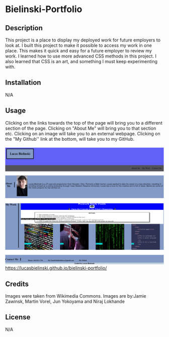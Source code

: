 # Bielinski-Portfolio

## Description

This project is a place to display my deployed work for future employers to look at. I built this project to make it possible to access my work in one place. This makes it quick and easy for a future employer to review my work. I learned how to use more advanced CSS methods in this project. I also learned that CSS is an art, and something I must keep experimenting with.

## Installation

N/A

## Usage

Clicking on the links towards the top of the page will bring you to a different section of the page. Clicking on "About Me" will bring you to that section etc. Clicking on an image will take you to an external webpage. Clicking on the "My Github'' link at the bottom, will take you to my GitHub.


![image of webpage](./assets/images/screenshot.png)
https://lucasbielinski.github.io/bielinski-portfolio/ 

## Credits

Images were taken from Wikimedia Commons.
Images are by:Jamie Zawinsk, Martin Vorel, Jun Yokoyama and Niraj Lokhande

## License

N/A

